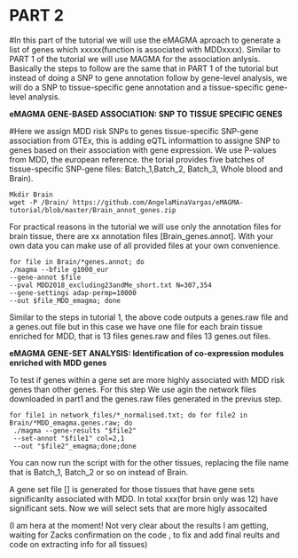 # PART 2

#In this part of the tutorial we will use the eMAGMA aproach to generate a list of genes which xxxxx(function is associated with MDDxxxx). Similar to PART 1 of the tutorial we will use MAGMA for the association anlysis. Basically the steps to follow are the same that in PART 1 of the tutorial but instead of doing a SNP to gene annotation follow by gene-level analysis, we will do a SNP to tissue-specific gene annotation and a tissue-specific gene-level analysis.

 
 **eMAGMA GENE-BASED ASSOCIATION: SNP TO TISSUE SPECIFIC GENES**

#Here we assign MDD risk SNPs to genes tissue-specific SNP-gene association from GTEx, this is adding eQTL informattion to assigne SNP to genes based on their association with gene expression. We use P-values from MDD, the european reference. the torial provides five batches of tissue-specific SNP-gene files: Batch_1,Batch_2, Batch_3, Whole blood and Brain). 
 
    Mkdir Brain
    wget -P /Brain/ https://github.com/AngelaMinaVargas/eMAGMA-tutorial/blob/master/Brain_annot_genes.zip

For practical reasons in the tutorial we will use only the annotation files for brain tissue, there are xx annotation files [Brain_genes.annot].  With your own data you can make use of all provided files at your own convenience.

    for file in Brain/*genes.annot; do 
    ./magma --bfile g1000_eur 
    --gene-annot $file 
    --pval MDD2018_excluding23andMe_short.txt N=307,354 
    --gene-settings adap-permp=10000 
    --out $file_MDD_emagma; done
    
Similar to the steps in tutorial 1, the above code outputs a genes.raw file and a genes.out file but in this case we have one file for each  brain tissue enriched for MDD, that is 13 files genes.raw and  files 13 genes.out files. 
 

**eMAGMA GENE-SET ANALYSIS: Identification of co-expression modules enriched with MDD genes**

To test if genes within a gene set are more highly associated with MDD risk genes than other genes.
For this step We use agin the network files downloaded in part1  and the genes.raw files generated in the previus step.

    for file1 in network_files/*_normalised.txt; do for file2 in Brain/*MDD_emagma.genes.raw; do 
     ./magma --gene-results "$file2" 
     --set-annot "$file1" col=2,1 
     --out "$file2"_emagma;done;done
 
 You can now run the script with for the other tissues, replacing the file name that is Batch_1, Batch_2 or so on instead of Brain.
 
A gene set file [] is generated for those tissues that have gene sets significanlty associated with MDD. In total xxx(for brsin only was 12) have significant sets. Now we will select sets that are more higly assocaited 

(I am hera at the moment! Not very clear about the results I am getting, waiting for Zacks confirmation on the code , to fix and add final reults and code on extracting info for all tissues)
 

